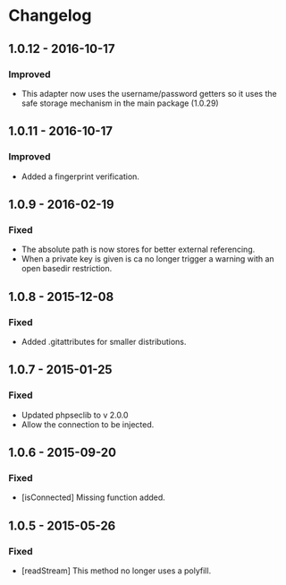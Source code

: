 # Changelog

## 1.0.12 - 2016-10-17

### Improved

* This adapter now uses the username/password getters so it uses the safe storage mechanism in the main package (1.0.29)

## 1.0.11 - 2016-10-17

### Improved 

* Added a fingerprint verification.

## 1.0.9 - 2016-02-19

### Fixed

* The absolute path is now stores for better external referencing.
* When a private key is given is ca no longer trigger a warning with an open basedir restriction.

## 1.0.8 - 2015-12-08

### Fixed

* Added .gitattributes for smaller distributions.

## 1.0.7 - 2015-01-25

### Fixed

* Updated phpseclib to v 2.0.0
* Allow the connection to be injected.

## 1.0.6 - 2015-09-20

### Fixed

* [isConnected] Missing function added.

## 1.0.5 - 2015-05-26 

### Fixed

* [readStream] This method no longer uses a polyfill.
